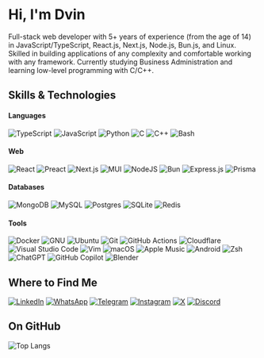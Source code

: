 # Hi, I'm Dvin

Full-stack web developer with 5+ years of experience (from the age of 14) in JavaScript/TypeScript, React.js, Next.js, Node.js, Bun.js, and Linux. Skilled in building applications of any complexity and comfortable working with any framework. Currently studying Business Administration and learning low-level programming with C/C++.

## Skills & Technologies

#### Languages

![TypeScript](https://img.shields.io/badge/TypeScript-3178C6?logo=typescript&logoColor=fff)
![JavaScript](https://img.shields.io/badge/JavaScript-F7DF1E?logo=javascript&logoColor=000)
![Python](https://img.shields.io/badge/Python-3776AB?logo=python&logoColor=fff)
![C](https://img.shields.io/badge/C-00599C?logo=c&logoColor=white)
![C++](https://img.shields.io/badge/C++-%2300599C.svg?logo=c%2B%2B&logoColor=white)
![Bash](https://img.shields.io/badge/Bash-4EAA25?logo=gnubash&logoColor=fff)

#### Web

![React](https://img.shields.io/badge/React-%2320232a.svg?logo=react&logoColor=%2361DAFB)
![Preact](https://img.shields.io/badge/Preact-673AB8?logo=preact&logoColor=fff)
![Next.js](https://img.shields.io/badge/Next.js-black?logo=next.js&logoColor=white)
![MUI](https://img.shields.io/badge/MUI-%230081CB.svg?style=flat&logo=mui&logoColor=white)
![NodeJS](https://img.shields.io/badge/Node.js-6DA55F?logo=node.js&logoColor=white)
![Bun](https://img.shields.io/badge/Bun-000?logo=bun&logoColor=fff)
![Express.js](https://img.shields.io/badge/Express.js-%23404d59.svg?logo=express&logoColor=%2361DAFB)
![Prisma](https://img.shields.io/badge/Prisma-2D3748?logo=prisma&logoColor=white)

#### Databases

![MongoDB](https://img.shields.io/badge/MongoDB-%234ea94b.svg?logo=mongodb&logoColor=white)
![MySQL](https://img.shields.io/badge/MySQL-4479A1?logo=mysql&logoColor=fff)
![Postgres](https://img.shields.io/badge/Postgres-%23316192.svg?logo=postgresql&logoColor=white)
![SQLite](https://img.shields.io/badge/SQLite-%2307405e.svg?logo=sqlite&logoColor=white)
![Redis](https://img.shields.io/badge/Redis-%23DD0031.svg?logo=redis&logoColor=white)

#### Tools

![Docker](https://img.shields.io/badge/Docker-2496ED?logo=docker&logoColor=fff)
![GNU](https://img.shields.io/badge/GNU-000000?logo=gnu&logoColor=white)
![Ubuntu](https://img.shields.io/badge/Ubuntu-E95420?logo=ubuntu&logoColor=white)
![Git](https://img.shields.io/badge/Git-F05032?logo=git&logoColor=fff)
![GitHub Actions](https://img.shields.io/badge/GitHub_Actions-2088FF?logo=github-actions&logoColor=white)
![Cloudflare](https://img.shields.io/badge/Cloudflare-F38020?logo=Cloudflare&logoColor=white)
![Visual Studio Code](https://custom-icon-badges.demolab.com/badge/Visual%20Studio%20Code-0078d7.svg?logo=vsc&logoColor=white)
![Vim](https://img.shields.io/badge/Vim-%2311AB00.svg?logo=vim&logoColor=white)
![macOS](https://img.shields.io/badge/macOS-000000?logo=apple&logoColor=F0F0F0)
![Apple Music](https://img.shields.io/badge/Apple%20Music-FA243C?logo=apple%20music&logoColor=white)
![Android](https://img.shields.io/badge/Android-3DDC84?logo=android&logoColor=white)
![Zsh](https://img.shields.io/badge/Zsh-F15A24?logo=zsh&logoColor=fff)
![ChatGPT](https://img.shields.io/badge/ChatGPT-74aa9c?logo=openai&logoColor=white)
![GitHub Copilot](https://img.shields.io/badge/GitHub%20Copilot-000?logo=githubcopilot&logoColor=fff)
![Blender](https://img.shields.io/badge/Blender-%23F5792A.svg?logo=blender&logoColor=white)

## Where to Find Me

[![LinkedIn](https://custom-icon-badges.demolab.com/badge/LinkedIn-0A66C2?logo=linkedin-white&logoColor=fff)](https://linkedin.com/in/dvin-avanesian-0b4565283)
[![WhatsApp](https://img.shields.io/badge/WhatsApp-%2325D366.svg?style=flat&logo=whatsapp&logoColor=white)](https://wa.me/989020092004)
[![Telegram](https://img.shields.io/badge/Telegram-2CA5E0?style=flat&logo=telegram&logoColor=white)](https://t.me/dvinav)
[![Instagram](https://img.shields.io/badge/Instagram-E4405F?style=flat&logo=instagram&logoColor=white)](https://instagram.com/dvin.av)
[![X](https://img.shields.io/badge/X-%23000000.svg?logo=X&logoColor=white)](https://x.com/dvin_av)
[![Discord](https://img.shields.io/badge/Discord-%235865F2.svg?&logo=discord&logoColor=white)](https://discordapp.com/users/dvinav)

## On GitHub

![Top Langs](https://github-readme-stats.vercel.app/api/top-langs/?username=dvinav&layout=compact)
